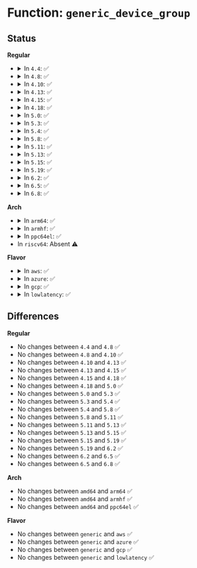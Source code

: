 # Function: <code>generic_device_group</code>

## Status
<b>Regular</b>
<ul>
<li>
<details>
<summary>In <code>4.4</code>: ✅</summary>

```c
struct iommu_group *generic_device_group(struct device *dev);
```

**Collision:** Unique Global

**Inline:** No

**Transformation:** False

**Instances:**

```
In drivers/iommu/iommu.c (ffffffff8152b7a0)
Location: drivers/iommu/iommu.c:734
Inline: False
```
**Symbols:**

```
ffffffff8152b7a0-ffffffff8152b7bf: generic_device_group (STB_GLOBAL)
```
</details>
</li>
<li>
<details>
<summary>In <code>4.8</code>: ✅</summary>

```c
struct iommu_group *generic_device_group(struct device *dev);
```

**Collision:** Unique Global

**Inline:** No

**Transformation:** False

**Instances:**

```
In drivers/iommu/iommu.c (ffffffff8157ebd0)
Location: drivers/iommu/iommu.c:721
Inline: False
Direct callers:
  - drivers/iommu/amd_iommu.c:amd_iommu_device_group
```
**Symbols:**

```
ffffffff8157ebd0-ffffffff8157ebef: generic_device_group (STB_GLOBAL)
```
</details>
</li>
<li>
<details>
<summary>In <code>4.10</code>: ✅</summary>

```c
struct iommu_group *generic_device_group(struct device *dev);
```

**Collision:** Unique Global

**Inline:** No

**Transformation:** False

**Instances:**

```
In drivers/iommu/iommu.c (ffffffff815ab600)
Location: drivers/iommu/iommu.c:872
Inline: False
Direct callers:
  - drivers/iommu/amd_iommu.c:amd_iommu_device_group
```
**Symbols:**

```
ffffffff815ab600-ffffffff815ab61f: generic_device_group (STB_GLOBAL)
```
</details>
</li>
<li>
<details>
<summary>In <code>4.13</code>: ✅</summary>

```c
struct iommu_group *generic_device_group(struct device *dev);
```

**Collision:** Unique Global

**Inline:** No

**Transformation:** False

**Instances:**

```
In drivers/iommu/iommu.c (ffffffff815c1280)
Location: drivers/iommu/iommu.c:916
Inline: False
Direct callers:
  - drivers/iommu/amd_iommu.c:amd_iommu_device_group
```
**Symbols:**

```
ffffffff815c1280-ffffffff815c1290: generic_device_group (STB_GLOBAL)
```
</details>
</li>
<li>
<details>
<summary>In <code>4.15</code>: ✅</summary>

```c
struct iommu_group *generic_device_group(struct device *dev);
```

**Collision:** Unique Global

**Inline:** No

**Transformation:** False

**Instances:**

```
In drivers/iommu/iommu.c (ffffffff81627a20)
Location: drivers/iommu/iommu.c:918
Inline: False
Direct callers:
  - drivers/iommu/amd_iommu.c:amd_iommu_device_group
```
**Symbols:**

```
ffffffff81627a20-ffffffff81627a30: generic_device_group (STB_GLOBAL)
```
</details>
</li>
<li>
<details>
<summary>In <code>4.18</code>: ✅</summary>

```c
struct iommu_group *generic_device_group(struct device *dev);
```

**Collision:** Unique Global

**Inline:** No

**Transformation:** False

**Instances:**

```
In drivers/iommu/iommu.c (ffffffff816625f0)
Location: drivers/iommu/iommu.c:919
Inline: False
Direct callers:
  - drivers/iommu/amd_iommu.c:amd_iommu_device_group
```
**Symbols:**

```
ffffffff816625f0-ffffffff81662600: generic_device_group (STB_GLOBAL)
```
</details>
</li>
<li>
<details>
<summary>In <code>5.0</code>: ✅</summary>

```c
struct iommu_group *generic_device_group(struct device *dev);
```

**Collision:** Unique Global

**Inline:** No

**Transformation:** False

**Instances:**

```
In drivers/iommu/iommu.c (ffffffff81680780)
Location: drivers/iommu/iommu.c:985
Inline: False
Direct callers:
  - drivers/iommu/amd_iommu.c:amd_iommu_device_group
```
**Symbols:**

```
ffffffff81680780-ffffffff81680790: generic_device_group (STB_GLOBAL)
```
</details>
</li>
<li>
<details>
<summary>In <code>5.3</code>: ✅</summary>

```c
struct iommu_group *generic_device_group(struct device *dev);
```

**Collision:** Unique Global

**Inline:** No

**Transformation:** False

**Instances:**

```
In drivers/iommu/iommu.c (ffffffff816b7ff0)
Location: drivers/iommu/iommu.c:1203
Inline: False
Direct callers:
  - drivers/iommu/amd_iommu.c:amd_iommu_device_group
```
**Symbols:**

```
ffffffff816b7ff0-ffffffff816b8000: generic_device_group (STB_GLOBAL)
```
</details>
</li>
<li>
<details>
<summary>In <code>5.4</code>: ✅</summary>

```c
struct iommu_group *generic_device_group(struct device *dev);
```

**Collision:** Unique Global

**Inline:** No

**Transformation:** False

**Instances:**

```
In drivers/iommu/iommu.c (ffffffff816dad50)
Location: drivers/iommu/iommu.c:1259
Inline: False
Direct callers:
  - drivers/iommu/amd_iommu.c:amd_iommu_device_group
  - drivers/iommu/intel-iommu.c:intel_iommu_device_group
```
**Symbols:**

```
ffffffff816dad50-ffffffff816dad60: generic_device_group (STB_GLOBAL)
```
</details>
</li>
<li>
<details>
<summary>In <code>5.8</code>: ✅</summary>

```c
struct iommu_group *generic_device_group(struct device *dev);
```

**Collision:** Unique Global

**Inline:** No

**Transformation:** False

**Instances:**

```
In drivers/iommu/iommu.c (ffffffff8178de50)
Location: drivers/iommu/iommu.c:1362
Inline: False
Direct callers:
  - drivers/iommu/amd/iommu.c:amd_iommu_device_group
  - drivers/iommu/intel/iommu.c:intel_iommu_device_group
```
**Symbols:**

```
ffffffff8178de50-ffffffff8178de60: generic_device_group (STB_GLOBAL)
```
</details>
</li>
<li>
<details>
<summary>In <code>5.11</code>: ✅</summary>

```c
struct iommu_group *generic_device_group(struct device *dev);
```

**Collision:** Unique Global

**Inline:** No

**Transformation:** False

**Instances:**

```
In drivers/iommu/iommu.c (ffffffff817b9bc0)
Location: drivers/iommu/iommu.c:1394
Inline: False
Direct callers:
  - drivers/iommu/amd/iommu.c:amd_iommu_device_group
  - drivers/iommu/intel/iommu.c:intel_iommu_device_group
```
**Symbols:**

```
ffffffff817b9bc0-ffffffff817b9bd0: generic_device_group (STB_GLOBAL)
```
</details>
</li>
<li>
<details>
<summary>In <code>5.13</code>: ✅</summary>

```c
struct iommu_group *generic_device_group(struct device *dev);
```

**Collision:** Unique Global

**Inline:** No

**Transformation:** False

**Instances:**

```
In drivers/iommu/iommu.c (ffffffff8179cd70)
Location: drivers/iommu/iommu.c:1423
Inline: False
Direct callers:
  - drivers/iommu/amd/iommu.c:amd_iommu_device_group
  - drivers/iommu/intel/iommu.c:intel_iommu_device_group
```
**Symbols:**

```
ffffffff8179cd70-ffffffff8179cd80: generic_device_group (STB_GLOBAL)
```
</details>
</li>
<li>
<details>
<summary>In <code>5.15</code>: ✅</summary>

```c
struct iommu_group *generic_device_group(struct device *dev);
```

**Collision:** Unique Global

**Inline:** No

**Transformation:** False

**Instances:**

```
In drivers/iommu/iommu.c (ffffffff81825a40)
Location: drivers/iommu/iommu.c:1438
Inline: False
Direct callers:
  - drivers/iommu/amd/iommu.c:amd_iommu_device_group
  - drivers/iommu/intel/iommu.c:intel_iommu_device_group
  - drivers/iommu/virtio-iommu.c:viommu_device_group
```
**Symbols:**

```
ffffffff81825a40-ffffffff81825a50: generic_device_group (STB_GLOBAL)
```
</details>
</li>
<li>
<details>
<summary>In <code>5.19</code>: ✅</summary>

```c
struct iommu_group *generic_device_group(struct device *dev);
```

**Collision:** Unique Global

**Inline:** No

**Transformation:** False

**Instances:**

```
In drivers/iommu/iommu.c (ffffffff81965760)
Location: drivers/iommu/iommu.c:1412
Inline: False
Direct callers:
  - drivers/iommu/amd/iommu.c:amd_iommu_device_group
  - drivers/iommu/intel/iommu.c:intel_iommu_device_group
  - drivers/iommu/virtio-iommu.c:viommu_device_group
```
**Symbols:**

```
ffffffff81965760-ffffffff81965774: generic_device_group (STB_GLOBAL)
```
</details>
</li>
<li>
<details>
<summary>In <code>6.2</code>: ✅</summary>

```c
struct iommu_group *generic_device_group(struct device *dev);
```

**Collision:** Unique Global

**Inline:** No

**Transformation:** False

**Instances:**

```
In drivers/iommu/iommu.c (ffffffff81ace060)
Location: drivers/iommu/iommu.c:1533
Inline: False
Direct callers:
  - drivers/iommu/amd/iommu.c:amd_iommu_device_group
  - drivers/iommu/intel/iommu.c:intel_iommu_device_group
  - drivers/iommu/virtio-iommu.c:viommu_device_group
```
**Symbols:**

```
ffffffff81ace060-ffffffff81ace074: generic_device_group (STB_GLOBAL)
```
</details>
</li>
<li>
<details>
<summary>In <code>6.5</code>: ✅</summary>

```c
struct iommu_group *generic_device_group(struct device *dev);
```

**Collision:** Unique Global

**Inline:** No

**Transformation:** False

**Instances:**

```
In drivers/iommu/iommu.c (ffffffff81b1cbf0)
Location: drivers/iommu/iommu.c:1524
Inline: False
Direct callers:
  - drivers/iommu/amd/iommu.c:amd_iommu_device_group
  - drivers/iommu/intel/iommu.c:intel_iommu_device_group
  - drivers/iommu/virtio-iommu.c:viommu_device_group
```
**Symbols:**

```
ffffffff81b1cbf0-ffffffff81b1cc04: generic_device_group (STB_GLOBAL)
```
</details>
</li>
<li>
<details>
<summary>In <code>6.8</code>: ✅</summary>

```c
struct iommu_group *generic_device_group(struct device *dev);
```

**Collision:** Unique Global

**Inline:** No

**Transformation:** False

**Instances:**

```
In drivers/iommu/iommu.c (ffffffff81b73110)
Location: drivers/iommu/iommu.c:1668
Inline: False
Direct callers:
  - drivers/iommu/amd/iommu.c:amd_iommu_device_group
  - drivers/iommu/intel/iommu.c:intel_iommu_device_group
  - drivers/iommu/virtio-iommu.c:viommu_device_group
```
**Symbols:**

```
ffffffff81b73110-ffffffff81b73124: generic_device_group (STB_GLOBAL)
```
</details>
</li>
</ul>
<b>Arch</b>
<ul>
<li>
<details>
<summary>In <code>arm64</code>: ✅</summary>

```c
struct iommu_group *generic_device_group(struct device *dev);
```

**Collision:** Unique Global

**Inline:** No

**Transformation:** False

**Instances:**

```
In drivers/iommu/iommu.c (ffff8000108c6c78)
Location: drivers/iommu/iommu.c:1259
Inline: False
Direct callers:
  - drivers/iommu/arm-smmu-v3.c:arm_smmu_device_group
  - drivers/iommu/virtio-iommu.c:viommu_device_group
```
**Symbols:**

```
ffff8000108c6c78-ffff8000108c6c94: generic_device_group (STB_GLOBAL)
```
</details>
</li>
<li>
<details>
<summary>In <code>armhf</code>: ✅</summary>

```c
struct iommu_group *generic_device_group(struct device *dev);
```

**Collision:** Unique Global

**Inline:** No

**Transformation:** False

**Instances:**

```
In drivers/iommu/iommu.c (c09bdc34)
Location: drivers/iommu/iommu.c:1259
Inline: False
Direct callers:
  - drivers/iommu/tegra-smmu.c:tegra_smmu_device_group
```
**Symbols:**

```
c09bdc34-c09bdc50: generic_device_group (STB_GLOBAL)
```
</details>
</li>
<li>
<details>
<summary>In <code>ppc64el</code>: ✅</summary>

```c
struct iommu_group *generic_device_group(struct device *dev);
```

**Collision:** Unique Global

**Inline:** No

**Transformation:** False

**Instances:**

```
In drivers/iommu/iommu.c (c00000000096de70)
Location: drivers/iommu/iommu.c:1259
Inline: False
```
**Symbols:**

```
c00000000096de70-c00000000096de84: generic_device_group (STB_GLOBAL)
```
</details>
</li>
<li>
In <code>riscv64</code>: Absent ⚠️
</li>
</ul>
<b>Flavor</b>
<ul>
<li>
<details>
<summary>In <code>aws</code>: ✅</summary>

```c
struct iommu_group *generic_device_group(struct device *dev);
```

**Collision:** Unique Global

**Inline:** No

**Transformation:** False

**Instances:**

```
In drivers/iommu/iommu.c (ffffffff816a07a0)
Location: drivers/iommu/iommu.c:1259
Inline: False
Direct callers:
  - drivers/iommu/amd_iommu.c:amd_iommu_device_group
  - drivers/iommu/intel-iommu.c:intel_iommu_device_group
```
**Symbols:**

```
ffffffff816a07a0-ffffffff816a07b0: generic_device_group (STB_GLOBAL)
```
</details>
</li>
<li>
<details>
<summary>In <code>azure</code>: ✅</summary>

```c
struct iommu_group *generic_device_group(struct device *dev);
```

**Collision:** Unique Global

**Inline:** No

**Transformation:** False

**Instances:**

```
In drivers/iommu/iommu.c (ffffffff8167e190)
Location: drivers/iommu/iommu.c:1259
Inline: False
Direct callers:
  - drivers/iommu/amd_iommu.c:amd_iommu_device_group
  - drivers/iommu/intel-iommu.c:intel_iommu_device_group
```
**Symbols:**

```
ffffffff8167e190-ffffffff8167e1a0: generic_device_group (STB_GLOBAL)
```
</details>
</li>
<li>
<details>
<summary>In <code>gcp</code>: ✅</summary>

```c
struct iommu_group *generic_device_group(struct device *dev);
```

**Collision:** Unique Global

**Inline:** No

**Transformation:** False

**Instances:**

```
In drivers/iommu/iommu.c (ffffffff816cea10)
Location: drivers/iommu/iommu.c:1259
Inline: False
Direct callers:
  - drivers/iommu/amd_iommu.c:amd_iommu_device_group
  - drivers/iommu/intel-iommu.c:intel_iommu_device_group
```
**Symbols:**

```
ffffffff816cea10-ffffffff816cea20: generic_device_group (STB_GLOBAL)
```
</details>
</li>
<li>
<details>
<summary>In <code>lowlatency</code>: ✅</summary>

```c
struct iommu_group *generic_device_group(struct device *dev);
```

**Collision:** Unique Global

**Inline:** No

**Transformation:** False

**Instances:**

```
In drivers/iommu/iommu.c (ffffffff816e8f80)
Location: drivers/iommu/iommu.c:1259
Inline: False
Direct callers:
  - drivers/iommu/amd_iommu.c:amd_iommu_device_group
  - drivers/iommu/intel-iommu.c:intel_iommu_device_group
```
**Symbols:**

```
ffffffff816e8f80-ffffffff816e8f90: generic_device_group (STB_GLOBAL)
```
</details>
</li>
</ul>

## Differences
<b>Regular</b>
<ul>
<li>
No changes between <code>4.4</code> and <code>4.8</code> ✅
</li>
<li>
No changes between <code>4.8</code> and <code>4.10</code> ✅
</li>
<li>
No changes between <code>4.10</code> and <code>4.13</code> ✅
</li>
<li>
No changes between <code>4.13</code> and <code>4.15</code> ✅
</li>
<li>
No changes between <code>4.15</code> and <code>4.18</code> ✅
</li>
<li>
No changes between <code>4.18</code> and <code>5.0</code> ✅
</li>
<li>
No changes between <code>5.0</code> and <code>5.3</code> ✅
</li>
<li>
No changes between <code>5.3</code> and <code>5.4</code> ✅
</li>
<li>
No changes between <code>5.4</code> and <code>5.8</code> ✅
</li>
<li>
No changes between <code>5.8</code> and <code>5.11</code> ✅
</li>
<li>
No changes between <code>5.11</code> and <code>5.13</code> ✅
</li>
<li>
No changes between <code>5.13</code> and <code>5.15</code> ✅
</li>
<li>
No changes between <code>5.15</code> and <code>5.19</code> ✅
</li>
<li>
No changes between <code>5.19</code> and <code>6.2</code> ✅
</li>
<li>
No changes between <code>6.2</code> and <code>6.5</code> ✅
</li>
<li>
No changes between <code>6.5</code> and <code>6.8</code> ✅
</li>
</ul>
<b>Arch</b>
<ul>
<li>
No changes between <code>amd64</code> and <code>arm64</code> ✅
</li>
<li>
No changes between <code>amd64</code> and <code>armhf</code> ✅
</li>
<li>
No changes between <code>amd64</code> and <code>ppc64el</code> ✅
</li>
</ul>
<b>Flavor</b>
<ul>
<li>
No changes between <code>generic</code> and <code>aws</code> ✅
</li>
<li>
No changes between <code>generic</code> and <code>azure</code> ✅
</li>
<li>
No changes between <code>generic</code> and <code>gcp</code> ✅
</li>
<li>
No changes between <code>generic</code> and <code>lowlatency</code> ✅
</li>
</ul>

